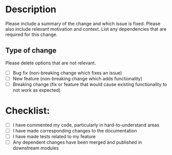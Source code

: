 # Description

Please include a summary of the change and which issue is fixed. Please also include relevant motivation and context. List any dependencies that are required for this change.

## Type of change

Please delete options that are not relevant.

- [ ] Bug fix (non-breaking change which fixes an issue)
- [ ] New feature (non-breaking change which adds functionality)
- [ ] Breaking change (fix or feature that would cause existing functionality to not work as expected)

# Checklist:

- [ ] I have commented my code, particularly in hard-to-understand areas
- [ ] I have made corresponding changes to the documentation
- [ ] I have made tests related to my feature
- [ ] Any dependent changes have been merged and published in downstream modules
